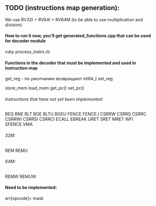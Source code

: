 ## TODO (instructions map generation):
We use RV32I + RV64I + RV64M (to be able to use multiplication and division)

#### How to run it now, you'll get generated_functions.cpp that can be used for decoder module
ruby process_instrs.rb

#### Functions in the decoder that must be implemented and used in instruction map
get_reg - по умолчанию возвращают int64_t
set_reg 

store_mem
load_mem
get_pc()
set_pc()

###### Instructions that have not yet been implemented:
BEQ BNE BLT BGE BLTU BGEU
FENCE FENCE.I
CSRRW CSRRS CSRRC CSRRWI CSRRSI CSRRCI 
ECALL EBREAK
URET SRET MRET
WFI SFENCE.VMA

###### 32M:
REM REMU

###### 64M:
REMW REMUW

#### Need to be implemented:
arr[opcode]= mask

